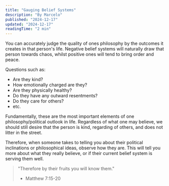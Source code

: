 ```yaml
---
title: "Gauging Belief Systems"
description: "By Marcelo"
published: "2024-12-17"
updated: "2024-12-17"
readingTime: "2 min"
---
```


You can accurately judge the quality of ones philosophy by the outcomes it creates in that person's life. Negative belief systems will naturally draw that person towards chaos, whilst positive ones will tend to bring order and peace.

Questions such as:

- Are they kind?
- How emotionally charged are they?
- Are they physically healthy?
- Do they have any outward resentments?
- Do they care for others?
- etc.

Fundamentally, these are the most important elements of one philosophy/political outlook in life. Regardless of what one may believe, we should still desire that the person is kind, regarding of others, and does not litter in the street.

Therefore, when someone takes to telling you about their political inclinations or philosophical ideas, observe how they are. This will tell you more about what they really believe, or if their current belief system is serving them well.

> "Therefore by their fruits you will know them."
> - Matthew 7:15-20
